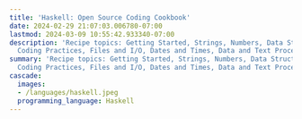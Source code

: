 ```yaml
---
title: 'Haskell: Open Source Coding Cookbook'
date: 2024-02-29 21:07:03.006780-07:00
lastmod: 2024-03-09 10:55:42.933340-07:00
description: 'Recipe topics: Getting Started, Strings, Numbers, Data Structures, Good
  Coding Practices, Files and I/O, Dates and Times, Data and Text Processing,…'
summary: 'Recipe topics: Getting Started, Strings, Numbers, Data Structures, Good
  Coding Practices, Files and I/O, Dates and Times, Data and Text Processing,…'
cascade:
  images:
  - /languages/haskell.jpeg
  programming_language: Haskell
---
```

